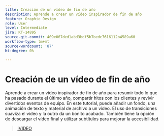 ```yaml
---
title: Creación de un vídeo de fin de año
description: Aprende a crear un vídeo inspirador de fin de año
feature: Graphic Design
role: User
level: Intermediate
jira: KT-14895
source-git-commit: 409e067ded1abd3bdf5b7bedc7616112b4589a60
workflow-type: tm+mt
source-wordcount: '87'
ht-degree: 0%

---
```


# Creación de un vídeo de fin de año

Aprende a crear un vídeo inspirador de fin de año para resumir todo lo que ha pasado durante el último año, compartir hitos con los clientes y revivir divertidos eventos de equipo. En este tutorial, puede añadir un fondo, una animación de texto y material de archivo a un vídeo. El uso de transiciones suaviza el vídeo y la outro da un bonito acabado. También tiene la opción de descargar el vídeo final y utilizar subtítulos para mejorar la accesibilidad.

>[!VIDEO](https://video.tv.adobe.com/v/3427121?quality=12&learn=on&hidetitle=true)
